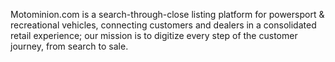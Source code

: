 Motominion.com is a search-through-close listing platform for powersport & recreational vehicles, connecting customers and dealers in a consolidated retail experience; our mission is to digitize every step of the customer journey, from search to sale.
